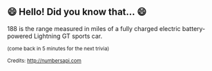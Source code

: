 ## 😄 Hello! Did you know that... 😄
188 is the range measured in miles of a fully charged electric battery-powered Lightning GT sports car.

<sup>(come back in 5 minutes for the next trivia)</sup>


<sup>Credits: http://numbersapi.com</sup>
